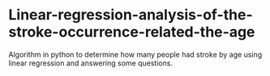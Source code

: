 # Linear-regression-analysis-of-the-stroke-occurrence-related-the-age
Algorithm in python to determine how many people had stroke by age using linear regression and answering some questions.
